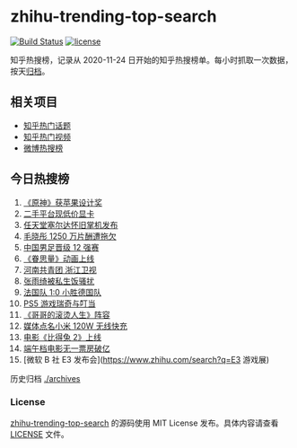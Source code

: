 # zhihu-trending-top-search

[![Build Status](https://github.com/justjavac/zhihu-trending-top-search/workflows/ci/badge.svg?branch=main)](https://github.com/justjavac/zhihu-trending-top-search/actions)
[![license](https://img.shields.io/github/license/justjavac/zhihu-trending-top-search)](https://github.com/justjavac/zhihu-trending-top-search/blob/main/LICENSE)

知乎热搜榜，记录从 2020-11-24 日开始的知乎热搜榜单。每小时抓取一次数据，按天[归档](./archives)。

## 相关项目

- [知乎热门话题](https://github.com/justjavac/zhihu-trending-hot-questions)
- [知乎热门视频](https://github.com/justjavac/zhihu-trending-hot-video)
- [微博热搜榜](https://github.com/justjavac/weibo-trending-hot-search)

## 今日热搜榜

<!-- BEGIN -->
<!-- 最后更新时间 Wed Jun 16 2021 19:04:54 GMT+0800 (China Standard Time) -->

1. [《原神》获苹果设计奖](https://www.zhihu.com/search?q=原神)
2. [二手平台现低价显卡](https://www.zhihu.com/search?q=显卡)
3. [任天堂塞尔达怀旧掌机发布](https://www.zhihu.com/search?q=塞尔达)
4. [毛晓彤 1250 万片酬遭拖欠](https://www.zhihu.com/search?q=毛晓彤)
5. [中国男足晋级 12 强赛](https://www.zhihu.com/search?q=中国男足)
6. [《眷思量》动画上线](https://www.zhihu.com/search?q=眷思量)
7. [河南共青团 浙江卫视](https://www.zhihu.com/search?q=浙江卫视抄袭)
8. [张雨绮被私生饭骚扰](https://www.zhihu.com/search?q=张雨绮)
9. [法国队 1:0 小胜德国队](https://www.zhihu.com/search?q=德法大战)
10. [PS5 游戏瑞奇与叮当](https://www.zhihu.com/search?q=瑞奇与叮当)
11. [《哥哥的滚烫人生》阵容](https://www.zhihu.com/search?q=哥哥的滚烫人生)
12. [媒体点名小米 120W 无线快充](https://www.zhihu.com/search?q=小米快充)
13. [电影《比得兔 2》上线](https://www.zhihu.com/search?q=比得兔2)
14. [端午档电影无一票房破亿](https://www.zhihu.com/search?q=端午档票房)
15. [微软 B 社 E3 发布会](https://www.zhihu.com/search?q=E3 游戏展)

<!-- END -->

历史归档 [./archives](./archives)

### License

[zhihu-trending-top-search](https://github.com/justjavac/zhihu-trending-top-search)
的源码使用 MIT License 发布。具体内容请查看 [LICENSE](./LICENSE) 文件。
